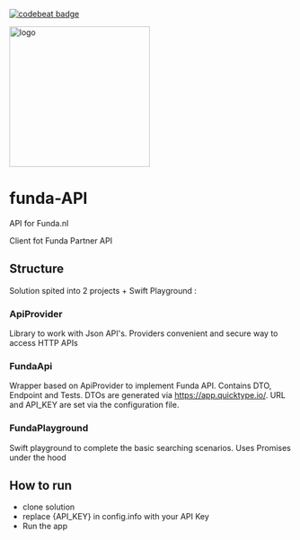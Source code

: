 [![codebeat badge](https://codebeat.co/badges/fc671989-7aeb-4b3b-a5fb-9d918fcd0e54)](https://codebeat.co/projects/github-com-descorp-funda-api-master)

<img src="https://assets.fstatic.nl/master_2282/assets/components/logo/fundawonen-logo.svg" alt="logo" width="250"/>

# funda-API
API for Funda.nl

Client fot Funda Partner API

## Structure

Solution spited into 2 projects + Swift Playground :

### ApiProvider
Library to work with Json API's. Providers convenient and secure way to access HTTP APIs

### FundaApi
Wrapper based on ApiProvider to implement Funda API. 
Contains DTO, Endpoint and Tests. 
DTOs are generated via https://app.quicktype.io/. 
URL and API_KEY are set via the configuration file.

### FundaPlayground
Swift playground to complete the basic searching scenarios.
Uses Promises under the hood

## How to run

* clone solution
* replace {API_KEY} in config.info with your API Key
* Run the app
